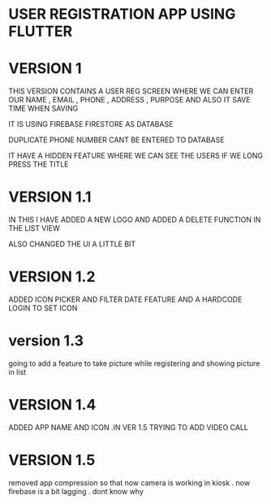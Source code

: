 # USER REGISTRATION APP USING FLUTTER 

# VERSION 1

THIS VERSION CONTAINS A USER REG SCREEN WHERE WE CAN ENTER OUR NAME , EMAIL , PHONE , ADDRESS , PURPOSE AND ALSO  IT SAVE TIME WHEN SAVING 

IT IS USING FIREBASE FIRESTORE AS DATABASE 

DUPLICATE PHONE NUMBER CANT BE ENTERED TO DATABASE 

IT HAVE A HIDDEN FEATURE WHERE WE CAN SEE THE USERS IF WE LONG PRESS THE TITLE 
 
 # VERSION 1.1

 IN THIS I HAVE ADDED A NEW LOGO AND ADDED A DELETE FUNCTION IN THE LIST VIEW 

 ALSO CHANGED THE UI A LITTLE BIT 

 # VERSION 1.2 

 ADDED ICON PICKER AND FILTER DATE FEATURE AND A HARDCODE LOGIN TO SET ICON 

 # version 1.3

 going to add a feature to take picture while registering and showing picture in list

 # VERSION 1.4 

 ADDED APP NAME AND ICON .IN VER 1.5 TRYING TO ADD VIDEO CALL

 # VERSION 1.5

 removed app compression so that now camera is working in kiosk . now firebase is a bit lagging . dont know why 
